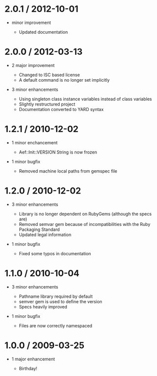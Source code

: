 2.0.1 / 2012-10-01
==================

* minor improvement

  * Updated documentation

2.0.0 / 2012-03-13
==================

* 2 major improvement

  * Changed to ISC based license
  * A default command is no longer set implicitly

* 3 minor enhancements

  * Using singleton class instance variables instead of class variables
  * Slightly restructured project
  * Documentation converted to YARD syntax

1.2.1 / 2010-12-02
==================

* 1 minor enchancement

  * Aef::Init::VERSION String is now frozen

* 1 minor bugfix

  * Removed machine local paths from gemspec file

1.2.0 / 2010-12-02
==================

* 3 minor enhancements

  * Library is no longer dependent on RubyGems (although the specs are)
  * Removed semvar gem because of incompatibilities with the Ruby Packaging Standard
  * Updated legal information

* 1 minor bugfix

  * Fixed some typos in documentation

1.1.0 / 2010-10-04
==================

* 3 minor enhancements

  * Pathname library required by default
  * semver gem is used to define the version
  * Specs heavily improved

* 1 minor bugfix

  * Files are now correctly namespaced

1.0.0 / 2009-03-25
==================

* 1 major enhancement

  * Birthday!

